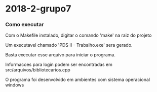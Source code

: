 # 2018-2-grupo7

### Como executar

Com o Makefile instalado, digitar o comando 'make' na raiz do projeto

Um executavel chamado 'PDS II - Trabalho.exe' sera gerado.

Basta executar esse arquivo para iniciar o programa.

Informacoes para login podem ser encontradas em src/arquivos/bibliotecarios.cpp

O programa foi desenvolvido em ambientes com sistema operacional windows